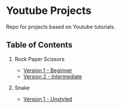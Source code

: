 # Youtube Projects

Repo for projects based on Youtube tutorials.

## Table of Contents

1. Rock Paper Scissors

    * [Version 1 - Beginner](https://dennis-nichols.github.io/youtube_projects/RPS/rps1_dn)
    * [Version 2 - Intermediate](https://dennis-nichols.github.io/youtube_projects/RPS/rps2_dn)

2. Snake

    * [Version 1 - Unstyled](https://dennis-nichols.github.io/youtube_projects/snake/)
